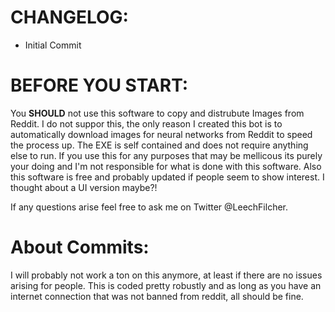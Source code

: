CHANGELOG:
==================================================
- Initial Commit


BEFORE YOU START:
==================================================
You **SHOULD** not use this software to copy and distrubute Images from Reddit. I do not suppor this, the only reason I created this bot is to automatically download images for neural networks from Reddit to speed the process up. The EXE is self contained and does not require anything else to run. If you use this for any purposes that may be mellicous its purely your doing and I'm not responsible for what is done with this software. Also this software is free and probably updated if people seem to show interest. I thought about a UI version maybe?! 

If any questions arise feel free to ask me on Twitter @LeechFilcher.

About Commits:
==================================================
I will probably not work a ton on this anymore, at least if there are no issues arising for people. This is coded pretty robustly and as long as you have an internet connection that was not banned from reddit, all should be fine.